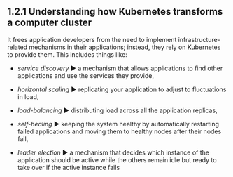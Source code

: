 #

## 1.2.1 Understanding how Kubernetes transforms a computer cluster

It frees application developers from the need to implement infrastructure-related mechanisms in their applications; instead, they rely on Kubernetes to provide them. This includes things like:

* _service discovery_ ▶︎ a mechanism that allows applications to find other applications and use the services they provide,

* _horizontal scaling_ ▶︎ replicating your application to adjust to fluctuations in load,

* _load-balancing_ ▶︎ distributing load across all the application replicas,

* _self-healing_ ▶︎ keeping the system healthy by automatically restarting failed applications and moving them to healthy nodes after their nodes fail,

* _leader election_ ▶︎ a mechanism that decides which instance of the application should be active while the others remain idle but ready to take over if the active instance fails